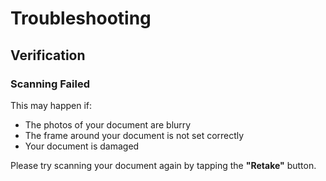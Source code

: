 # Troubleshooting

## Verification

### Scanning Failed

This may happen if:

- The photos of your document are blurry
- The frame around your document is not set correctly
- Your document is damaged

Please try scanning your document again by tapping the **"Retake"** button.
